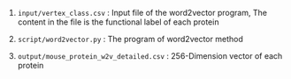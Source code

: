 1. `input/vertex_class.csv` : Input file of the word2vector program, The content in the file is the functional label of each protein
2. `script/word2vector.py` : The program of word2vector method

3. `output/mouse_protein_w2v_detailed.csv` : 256-Dimension vector of each protein


